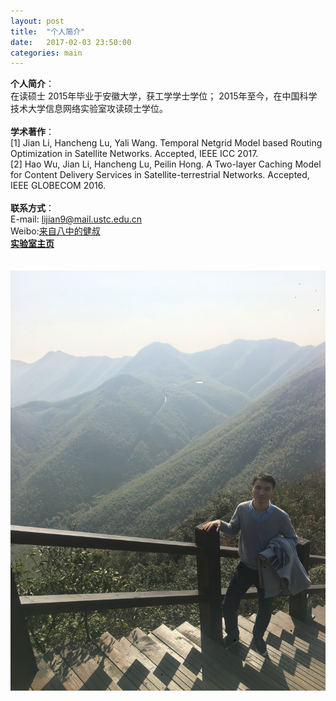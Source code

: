 ```yaml
---
layout: post
title:  "个人简介"
date:   2017-02-03 23:50:00
categories: main
---
```



**个人简介**：<br>
在读硕士
2015年毕业于安徽大学，获工学学士学位；
2015年至今，在中国科学技术大学信息网络实验室攻读硕士学位。<br>
<br>
**学术著作**：<br>
[1] Jian Li, Hancheng Lu, Yali Wang. Temporal Netgrid Model based Routing Optimization in Satellite Networks. Accepted, IEEE ICC 2017.<br>
[2] Hao Wu, Jian Li, Hancheng Lu, Peilin Hong. A Two-layer Caching Model for Content Delivery Services in Satellite-terrestrial Networks. Accepted, IEEE GLOBECOM 2016.<br>
<br>
**联系方式**：<br>
E-mail: lijian9@mail.ustc.edu.cn <br>
Weibo:[来自八中的健叔](http://weibo.com/laizibazhongdejianshu "来自八中的健叔")
<br>
[**实验室主页**](http://if.ustc.edu.cn)<br>
<br>
<br>
![个人简介](https://github.com/infonetlijian/Blog_demo/raw/master/photos/picture.jpg)





